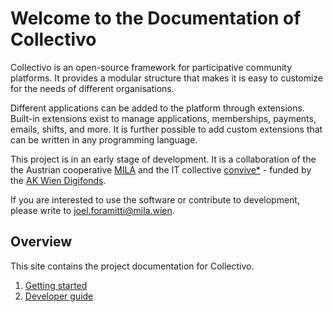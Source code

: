 # Welcome to the Documentation of Collectivo

Collectivo is an open-source framework for participative community platforms.
It provides a modular structure that makes it is easy to customize for
the needs of different organisations.

Different applications can be added to the platform through extensions.
Built-in extensions exist to manage
applications, memberships, payments, emails, shifts, and more.
It is further possible to add custom extensions that can be written in
any programming language.

This project is in an early stage of development. It is a collaboration of the
the Austrian cooperative [MILA](https://mila.wien/) and the IT collective
[convive\*](http://convive.io/) - funded by the
[AK Wien Digifonds](https://wien.arbeiterkammer.at/digifonds).

If you are interested to use the software or contribute to development,
please write to [joel.foramitti@mila.wien](mailto:joel.foramitti@mila.wien).

## Overview

This site contains the project documentation for Collectivo.

1. [Getting started](getting_started.md)
2. [Developer guide](developer_guide.md)
